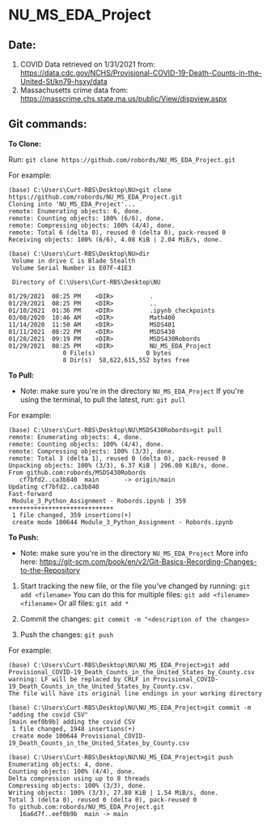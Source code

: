 # NU_MS_EDA_Project

## Date:
1. COVID Data retrieved on 1/31/2021 from: https://data.cdc.gov/NCHS/Provisional-COVID-19-Death-Counts-in-the-United-St/kn79-hsxy/data
2. Massachusetts crime data from: https://masscrime.chs.state.ma.us/public/View/dispview.aspx


## Git commands:
__To Clone:__

Run:
`git clone https://github.com/robords/NU_MS_EDA_Project.git`

For example:
```
(base) C:\Users\Curt-RBS\Desktop\NU>git clone https://github.com/robords/NU_MS_EDA_Project.git
Cloning into 'NU_MS_EDA_Project'...
remote: Enumerating objects: 6, done.
remote: Counting objects: 100% (6/6), done.
remote: Compressing objects: 100% (4/4), done.
remote: Total 6 (delta 0), reused 0 (delta 0), pack-reused 0
Receiving objects: 100% (6/6), 4.08 KiB | 2.04 MiB/s, done.

(base) C:\Users\Curt-RBS\Desktop\NU>dir
 Volume in drive C is Blade Stealth
 Volume Serial Number is E07F-41E3

 Directory of C:\Users\Curt-RBS\Desktop\NU

01/29/2021  08:25 PM    <DIR>          .
01/29/2021  08:25 PM    <DIR>          ..
01/10/2021  01:36 PM    <DIR>          .ipynb_checkpoints
03/08/2020  10:46 AM    <DIR>          Math400
11/14/2020  11:50 AM    <DIR>          MSDS401
01/11/2021  08:22 PM    <DIR>          MSDS430
01/28/2021  09:19 PM    <DIR>          MSDS430Robords
01/29/2021  08:25 PM    <DIR>          NU_MS_EDA_Project
               0 File(s)              0 bytes
               8 Dir(s)  58,622,615,552 bytes free
```

__To Pull:__
* Note: make sure you're in the directory `NU_MS_EDA_Project`
If you're using the terminal, to pull the latest, run:
`git pull`

For example:
```
(base) C:\Users\Curt-RBS\Desktop\NU\MSDS430Robords>git pull
remote: Enumerating objects: 4, done.
remote: Counting objects: 100% (4/4), done.
remote: Compressing objects: 100% (3/3), done.
remote: Total 3 (delta 1), reused 0 (delta 0), pack-reused 0
Unpacking objects: 100% (3/3), 6.37 KiB | 296.00 KiB/s, done.
From github.com:robords/MSDS430Robords
   cf7bfd2..ca3b840  main       -> origin/main
Updating cf7bfd2..ca3b840
Fast-forward
 Module_3_Python_Assignment - Robords.ipynb | 359 +++++++++++++++++++++++++++++
 1 file changed, 359 insertions(+)
 create mode 100644 Module_3_Python_Assignment - Robords.ipynb
 ```


__To Push:__
* Note:  make sure you're in the directory `NU_MS_EDA_Project`
More info here: https://git-scm.com/book/en/v2/Git-Basics-Recording-Changes-to-the-Repository
1. Start tracking the new file, or the file you've changed by running:
`git add <filename>`
You can do this for multiple files:
`git add <filename> <filename>`
Or all files:
`git add *`

2. Commit the changes:
`git commit -m "<description of the changes>`

3. Push the changes:
`git push`

For example:
```
(base) C:\Users\Curt-RBS\Desktop\NU\NU_MS_EDA_Project>git add  Provisional_COVID-19_Death_Counts_in_the_United_States_by_County.csv
warning: LF will be replaced by CRLF in Provisional_COVID-19_Death_Counts_in_the_United_States_by_County.csv.
The file will have its original line endings in your working directory

(base) C:\Users\Curt-RBS\Desktop\NU\NU_MS_EDA_Project>git commit -m "adding the covid CSV"
[main eef0b9b] adding the covid CSV
 1 file changed, 1948 insertions(+)
 create mode 100644 Provisional_COVID-19_Death_Counts_in_the_United_States_by_County.csv

(base) C:\Users\Curt-RBS\Desktop\NU\NU_MS_EDA_Project>git push
Enumerating objects: 4, done.
Counting objects: 100% (4/4), done.
Delta compression using up to 8 threads
Compressing objects: 100% (3/3), done.
Writing objects: 100% (3/3), 27.80 KiB | 1.54 MiB/s, done.
Total 3 (delta 0), reused 0 (delta 0), pack-reused 0
To github.com:robords/NU_MS_EDA_Project.git
   16a6d7f..eef0b9b  main -> main
```
